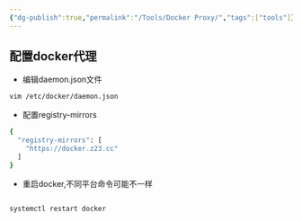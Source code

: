 ```yaml
---
{"dg-publish":true,"permalink":"/Tools/Docker Proxy/","tags":["tools"]}
---
```


## 配置docker代理

- 编辑daemon.json文件

```bash
vim /etc/docker/daemon.json
```

- 配置registry-mirrors

```bash
{
  "registry-mirrors": [
    "https://docker.z23.cc"
  ]
}
```

- 重启docker,不同平台命令可能不一样

```bash

systemctl restart docker

```